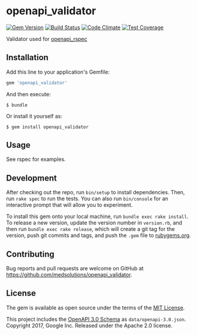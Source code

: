 [gem]: https://rubygems.org/gems/openapi_validator
[travis]: https://travis-ci.org/medsolutions/openapi_validator
[codeclimate]: https://codeclimate.com/github/medsolutions/openapi_validator

# openapi_validator
[![Gem Version](https://badge.fury.io/rb/openapi_validator.svg)][gem]
[![Build Status](https://travis-ci.org/medsolutions/openapi_validator.svg?branch=master)][travis]
[![Code Climate](https://codeclimate.com/github/medsolutions/openapi_validator/badges/gpa.svg)][codeclimate]
[![Test Coverage](https://codeclimate.com/github/medsolutions/openapi_validator/badges/coverage.svg)][codeclimate]

Validator used for [openapi_rspec](https://github.com/medsolutions/openapi_rspec)

## Installation

Add this line to your application's Gemfile:

```ruby
gem 'openapi_validator'
```

And then execute:

    $ bundle

Or install it yourself as:

    $ gem install openapi_validator

## Usage

See rspec for examples.

## Development

After checking out the repo, run `bin/setup` to install dependencies. Then, run `rake spec` to run the tests. You can also run `bin/console` for an interactive prompt that will allow you to experiment.

To install this gem onto your local machine, run `bundle exec rake install`. To release a new version, update the version number in `version.rb`, and then run `bundle exec rake release`, which will create a git tag for the version, push git commits and tags, and push the `.gem` file to [rubygems.org](https://rubygems.org).

## Contributing

Bug reports and pull requests are welcome on GitHub at https://github.com/medsolutions/openapi_validator.

## License

The gem is available as open source under the terms of the [MIT License](https://opensource.org/licenses/MIT).

This project includes the [OpenAPI 3.0 Schema](https://github.com/googleapis/gnostic/blob/master/OpenAPIv3/openapi-3.0.json) as `data/openapi-3.0.json`. Copyright 2017, Google Inc. Released under the Apache 2.0 license.
